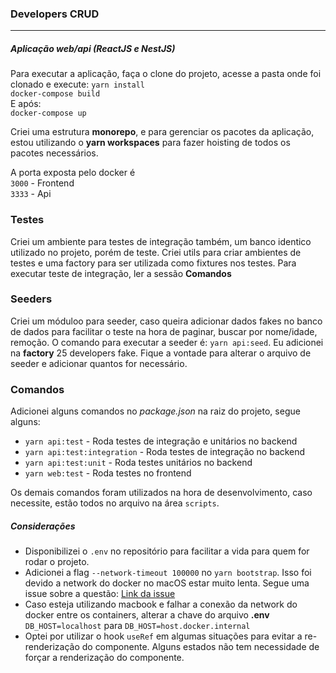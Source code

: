 ### Developers CRUD

---

##### Aplicação web/api (ReactJS e NestJS)

Para executar a aplicação, faça o clone do projeto, acesse a pasta onde foi clonado e execute:
`yarn install`\
`docker-compose build`\
E após:\
`docker-compose up`

Criei uma estrutura **monorepo**, e para gerenciar os pacotes da aplicação, estou utilizando o **yarn workspaces** para fazer hoisting de todos os pacotes necessários.

A porta exposta pelo docker é\
`3000` - Frontend\
`3333` - Api

### Testes

Criei um ambiente para testes de integração também, um banco identico utilizado no projeto, porém de teste. Criei utils para criar ambientes de testes e uma factory para ser utilizada como fixtures nos testes. Para executar teste de integração, ler a sessão **Comandos**

### Seeders

Criei um móduloo para seeder, caso queira adicionar dados fakes no banco de dados para facilitar o teste na hora de paginar, buscar por nome/idade, remoção. O comando para executar a seeder é: `yarn api:seed`. Eu adicionei na **factory** 25 developers fake. Fique a vontade para alterar o arquivo de seeder e adicionar quantos for necessário.

### Comandos

Adicionei alguns comandos no _package.json_ na raiz do projeto, segue alguns:

- `yarn api:test` - Roda testes de integração e unitários no backend
- `yarn api:test:integration` - Roda testes de integração no backend
- `yarn api:test:unit` - Roda testes unitários no backend
- `yarn web:test` - Roda testes no frontend

Os demais comandos foram utilizados na hora de desenvolvimento, caso necessite, estão todos no arquivo na área `scripts`.

##### Considerações

- Disponibilizei o `.env` no repositório para facilitar a vida para quem for rodar o projeto.
- Adicionei a flag `--network-timeout 100000` no `yarn bootstrap`. Isso foi devido a network do docker no macOS estar muito lenta. Segue uma issue sobre a questão: [Link da issue](https://github.com/docker/for-mac/issues/3497)
- Caso esteja utilizando macbook e falhar a conexão da network do docker entre os containers, alterar a chave do arquivo **.env** `DB_HOST=localhost` para `DB_HOST=host.docker.internal`
- Optei por utilizar o hook `useRef` em algumas situações para evitar a re-renderização do componente. Alguns estados não tem necessidade de forçar a renderização do componente.
